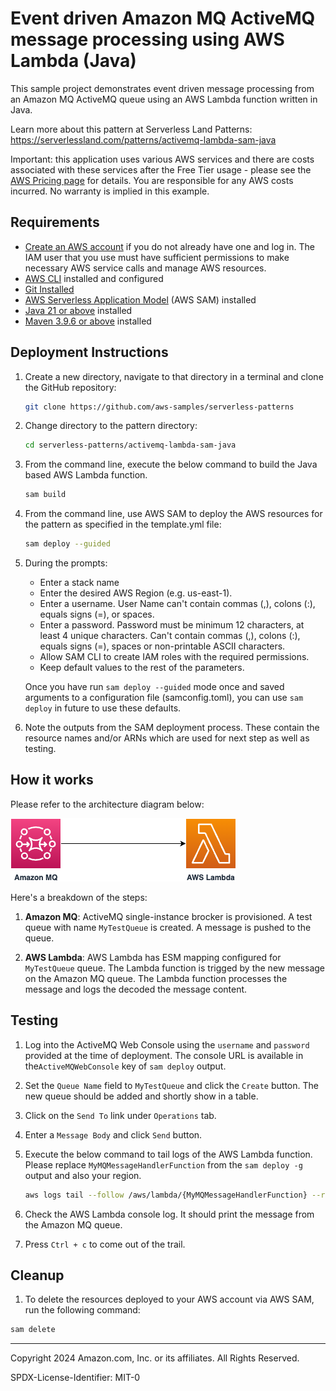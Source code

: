 # Event driven Amazon MQ ActiveMQ message processing using AWS Lambda (Java) 

This sample project demonstrates event driven message processing from an Amazon MQ ActiveMQ queue using an AWS Lambda function written in Java. 

Learn more about this pattern at Serverless Land Patterns: https://serverlessland.com/patterns/activemq-lambda-sam-java

Important: this application uses various AWS services and there are costs associated with these services after the Free Tier usage - please see the [AWS Pricing page](https://aws.amazon.com/pricing/) for details. You are responsible for any AWS costs incurred. No warranty is implied in this example.

## Requirements

- [Create an AWS account](https://portal.aws.amazon.com/gp/aws/developer/registration/index.html) if you do not already have one and log in. The IAM user that you use must have sufficient permissions to make necessary AWS service calls and manage AWS resources.
- [AWS CLI](https://docs.aws.amazon.com/cli/latest/userguide/install-cliv2.html) installed and configured
- [Git Installed](https://git-scm.com/book/en/v2/Getting-Started-Installing-Git)
- [AWS Serverless Application Model](https://docs.aws.amazon.com/serverless-application-model/latest/developerguide/serverless-sam-cli-install.html) (AWS SAM) installed
- [Java 21 or above](https://docs.aws.amazon.com/corretto/latest/corretto-21-ug/downloads-list.html) installed
- [Maven 3.9.6 or above](https://maven.apache.org/download.cgi) installed



## Deployment Instructions

1. Create a new directory, navigate to that directory in a terminal and clone the GitHub repository:
   ```bash
   git clone https://github.com/aws-samples/serverless-patterns
   ```

2. Change directory to the pattern directory:
   ```bash
   cd serverless-patterns/activemq-lambda-sam-java
   ```

3. From the command line, execute the below command to build the Java based AWS Lambda function.
   ```bash
   sam build
   ```

4. From the command line, use AWS SAM to deploy the AWS resources for the pattern as specified in the template.yml file:
   ```bash
   sam deploy --guided
   ```
4. During the prompts:

   - Enter a stack name
   - Enter the desired AWS Region (e.g. us-east-1).
   - Enter a username. User Name can't contain commas (,), colons (:), equals signs (=), or spaces.
   - Enter a password. Password must be minimum 12 characters, at least 4 unique characters. Can't contain commas (,), colons (:), equals signs (=), spaces or non-printable ASCII characters.
   - Allow SAM CLI to create IAM roles with the required permissions.
   - Keep default values to the rest of the parameters.

   Once you have run `sam deploy --guided` mode once and saved arguments to a configuration file (samconfig.toml), you can use `sam deploy` in future to use these defaults.

5. Note the outputs from the SAM deployment process. These contain the resource names and/or ARNs which are used for next step as well as testing.

## How it works

Please refer to the architecture diagram below:

![End to End Architecture](images/architecture.png)

Here's a breakdown of the steps:

1. **Amazon MQ**: ActiveMQ single-instance brocker is provisioned. A test queue with name `MyTestQueue` is created. A message is pushed to the queue.

2. **AWS Lambda**: AWS Lambda has ESM mapping configured for `MyTestQueue` queue. The Lambda function is trigged by the new message on the Amazon MQ queue. The Lambda function processes the message and logs the decoded the message content. 


## Testing

1. Log into the ActiveMQ Web Console using the `username` and `password` provided at the time of deployment. The console URL is available in the`ActiveMQWebConsole` key of `sam deploy` output.

2. Set the `Queue Name` field to `MyTestQueue` and click the `Create` button. The new queue should be added and shortly show in a table.

4. Click on the `Send To` link under `Operations` tab. 

5. Enter a `Message Body` and click `Send` button.

6. Execute the below command to tail logs of the AWS Lambda function. Please replace `MyMQMessageHandlerFunction` from the `sam deploy -g` output and also your region. 
   ```bash
   aws logs tail --follow /aws/lambda/{MyMQMessageHandlerFunction} --region {your-region}
   ```

6. Check the AWS Lambda console log. It should print the message from the Amazon MQ queue.

7. Press `Ctrl + c` to come out of the trail.


## Cleanup

1. To delete the resources deployed to your AWS account via AWS SAM, run the following command:

```bash
sam delete
```


---

Copyright 2024 Amazon.com, Inc. or its affiliates. All Rights Reserved.

SPDX-License-Identifier: MIT-0
